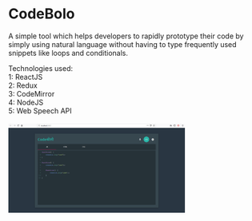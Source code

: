 # CodeBolo

A simple tool which helps developers to rapidly prototype their code
by simply using natural language without having to type frequently
used snippets like loops and conditionals.

Technologies used:<br/>
1: ReactJS<br/>
2: Redux<br/>
3: CodeMirror<br/>
4: NodeJS<br/>
5: Web Speech API<br/><br/>
<img src="https://github.com/piyushpawar26/CodeBolo/blob/master/CodeBoloThirdLook.png" width="70%">
